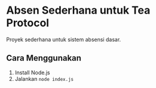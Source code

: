 # Absen Sederhana untuk Tea Protocol

Proyek sederhana untuk sistem absensi dasar.

## Cara Menggunakan
1. Install Node.js
2. Jalankan `node index.js`